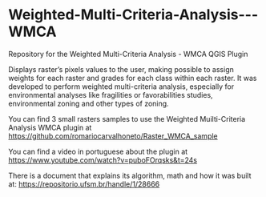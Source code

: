 # Weighted-Multi-Criteria-Analysis---WMCA
Repository for the Weighted Multi-Criteria Analysis - WMCA QGIS Plugin

Displays raster’s pixels values to the user, making possible to assign weights for each raster and grades for each class within each raster. It was developed to perform weighted multi-criteria analysis, especially for environmental analyses like fragilities or favorabilities studies, environmental zoning and other types of zoning.

You can find 3 small rasters samples to use the Weighted Muilti-Criteria Analysis WMCA plugin at
https://github.com/romariocarvalhoneto/Raster_WMCA_sample

You can find a video in portuguese about the plugin at 
https://www.youtube.com/watch?v=puboFOrqsks&t=24s

There is a document that explains its algorithm, math and how it was built at:
https://repositorio.ufsm.br/handle/1/28666
